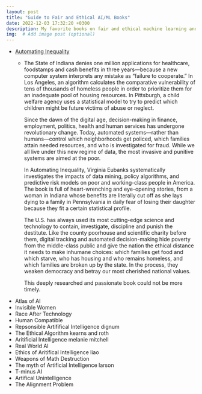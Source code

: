 ```yaml
---
layout: post
title: "Guide to Fair and Ethical AI/ML Books"
date: 2022-12-03 17:32:20 +0300
description: My favorite books on fair and ethical machine learning and artificial intelligence.
img:  # Add image post (optional)
---
```

* [Automating Inequality](https://bookshop.org/p/books/automating-inequality-how-high-tech-tools-profile-police-and-punish-the-poor-virginia-eubanks/8445864?ean=9781250215789)
  * The State of Indiana denies one million applications for healthcare, foodstamps and cash benefits in three years―because a new computer system interprets any mistake as “failure to cooperate.” In Los Angeles, an algorithm calculates the comparative vulnerability of tens of thousands of homeless people in order to prioritize them for an inadequate pool of housing resources. In Pittsburgh, a child welfare agency uses a statistical model to try to predict which children might be future victims of abuse or neglect.

    Since the dawn of the digital age, decision-making in finance, employment, politics, health and human services has undergone revolutionary change. Today, automated systems―rather than humans―control which neighborhoods get policed, which families attain needed resources, and who is investigated for fraud. While we all live under this new regime of data, the most invasive and punitive systems are aimed at the poor.

    In Automating Inequality, Virginia Eubanks systematically investigates the impacts of data mining, policy algorithms, and predictive risk models on poor and working-class people in America. The book is full of heart-wrenching and eye-opening stories, from a woman in Indiana whose benefits are literally cut off as she lays dying to a family in Pennsylvania in daily fear of losing their daughter because they fit a certain statistical profile.

    The U.S. has always used its most cutting-edge science and technology to contain, investigate, discipline and punish the destitute. Like the county poorhouse and scientific charity before them, digital tracking and automated decision-making hide poverty from the middle-class public and give the nation the ethical distance it needs to make inhumane choices: which families get food and which starve, who has housing and who remains homeless, and which families are broken up by the state. In the process, they weaken democracy and betray our most cherished national values.

    This deeply researched and passionate book could not be more timely.
* Atlas of AI
* Invisible Women
* Race After Technology
* Human Compatible
* Repsonsible Artififical Intelligence dignum
* The Ethical Algorithm kearns and roth
* Aritificial Intelligence melanie mitchell
* Real World AI
* Ethics of Aritifical Intelligence liao
* Weapons of Math Destruction 
* The myth of Artificial Intelligence larson
* T-minus AI 
* Artifical Unintelligence
* The Alignment Problem

